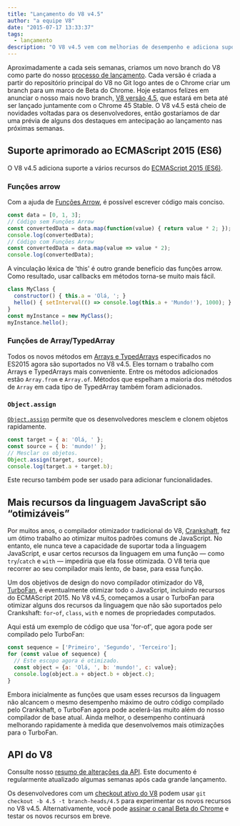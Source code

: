 ```yaml
---
title: "Lançamento do V8 v4.5"
author: "a equipe V8"
date: "2015-07-17 13:33:37"
tags: 
  - lançamento
description: "O V8 v4.5 vem com melhorias de desempenho e adiciona suporte a vários recursos do ES2015."
---
```

Aproximadamente a cada seis semanas, criamos um novo branch do V8 como parte do nosso [processo de lançamento](https://v8.dev/docs/release-process). Cada versão é criada a partir do repositório principal do V8 no Git logo antes de o Chrome criar um branch para um marco de Beta do Chrome. Hoje estamos felizes em anunciar o nosso mais novo branch, [V8 versão 4.5](https://chromium.googlesource.com/v8/v8.git/+log/branch-heads/4.5), que estará em beta até ser lançado juntamente com o Chrome 45 Stable. O V8 v4.5 está cheio de novidades voltadas para os desenvolvedores, então gostaríamos de dar uma prévia de alguns dos destaques em antecipação ao lançamento nas próximas semanas.

<!--truncate-->
## Suporte aprimorado ao ECMAScript 2015 (ES6)

O V8 v4.5 adiciona suporte a vários recursos do [ECMAScript 2015 (ES6)](https://www.ecma-international.org/ecma-262/6.0/).

### Funções arrow

Com a ajuda de [Funções Arrow](https://developer.mozilla.org/en-US/docs/Web/JavaScript/Reference/Functions/Arrow_functions), é possível escrever código mais conciso.

```js
const data = [0, 1, 3];
// Código sem Funções Arrow
const convertedData = data.map(function(value) { return value * 2; });
console.log(convertedData);
// Código com Funções Arrow
const convertedData = data.map(value => value * 2);
console.log(convertedData);
```

A vinculação léxica de 'this' é outro grande benefício das funções arrow. Como resultado, usar callbacks em métodos torna-se muito mais fácil.

```js
class MyClass {
  constructor() { this.a = 'Olá, '; }
  hello() { setInterval(() => console.log(this.a + 'Mundo!'), 1000); }
}
const myInstance = new MyClass();
myInstance.hello();
```

### Funções de Array/TypedArray

Todos os novos métodos em [Arrays e TypedArrays](https://developer.mozilla.org/en-US/docs/Web/JavaScript/Reference/Global_Objects/Array#Methods) especificados no ES2015 agora são suportados no V8 v4.5. Eles tornam o trabalho com Arrays e TypedArrays mais conveniente. Entre os métodos adicionados estão `Array.from` e `Array.of`. Métodos que espelham a maioria dos métodos de `Array` em cada tipo de TypedArray também foram adicionados.

### `Object.assign`

[`Object.assign`](https://developer.mozilla.org/en-US/docs/Web/JavaScript/Reference/Global_Objects/Object/assign) permite que os desenvolvedores mesclem e clonem objetos rapidamente.

```js
const target = { a: 'Olá, ' };
const source = { b: 'mundo!' };
// Mesclar os objetos.
Object.assign(target, source);
console.log(target.a + target.b);
```

Este recurso também pode ser usado para adicionar funcionalidades.

## Mais recursos da linguagem JavaScript são “otimizáveis”

Por muitos anos, o compilador otimizador tradicional do V8, [Crankshaft](https://blog.chromium.org/2010/12/new-crankshaft-for-v8.html), fez um ótimo trabalho ao otimizar muitos padrões comuns de JavaScript. No entanto, ele nunca teve a capacidade de suportar toda a linguagem JavaScript, e usar certos recursos da linguagem em uma função — como `try`/`catch` e `with` — impediria que ela fosse otimizada. O V8 teria que recorrer ao seu compilador mais lento, de base, para essa função.

Um dos objetivos de design do novo compilador otimizador do V8, [TurboFan](/blog/turbofan-jit), é eventualmente otimizar todo o JavaScript, incluindo recursos do ECMAScript 2015. No V8 v4.5, começamos a usar o TurboFan para otimizar alguns dos recursos da linguagem que não são suportados pelo Crankshaft: `for`-`of`, `class`, `with` e nomes de propriedades computados.

Aqui está um exemplo de código que usa 'for-of', que agora pode ser compilado pelo TurboFan:

```js
const sequence = ['Primeiro', 'Segundo', 'Terceiro'];
for (const value of sequence) {
  // Este escopo agora é otimizado.
  const object = {a: 'Olá, ', b: 'mundo!', c: value};
  console.log(object.a + object.b + object.c);
}
```

Embora inicialmente as funções que usam esses recursos da linguagem não alcancem o mesmo desempenho máximo de outro código compilado pelo Crankshaft, o TurboFan agora pode acelerá-las muito além do nosso compilador de base atual. Ainda melhor, o desempenho continuará melhorando rapidamente à medida que desenvolvemos mais otimizações para o TurboFan.

## API do V8

Consulte nosso [resumo de alterações da API](https://docs.google.com/document/d/1g8JFi8T_oAE_7uAri7Njtig7fKaPDfotU6huOa1alds/edit). Este documento é regularmente atualizado algumas semanas após cada grande lançamento.

Os desenvolvedores com um [checkout ativo do V8](https://v8.dev/docs/source-code#using-git) podem usar `git checkout -b 4.5 -t branch-heads/4.5` para experimentar os novos recursos no V8 v4.5. Alternativamente, você pode [assinar o canal Beta do Chrome](https://www.google.com/chrome/browser/beta.html) e testar os novos recursos em breve.
